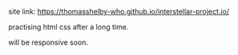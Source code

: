 site link: https://thomasshelby-who.github.io/interstellar-project.io/


practising html css after a long time.

will be responsive soon.
